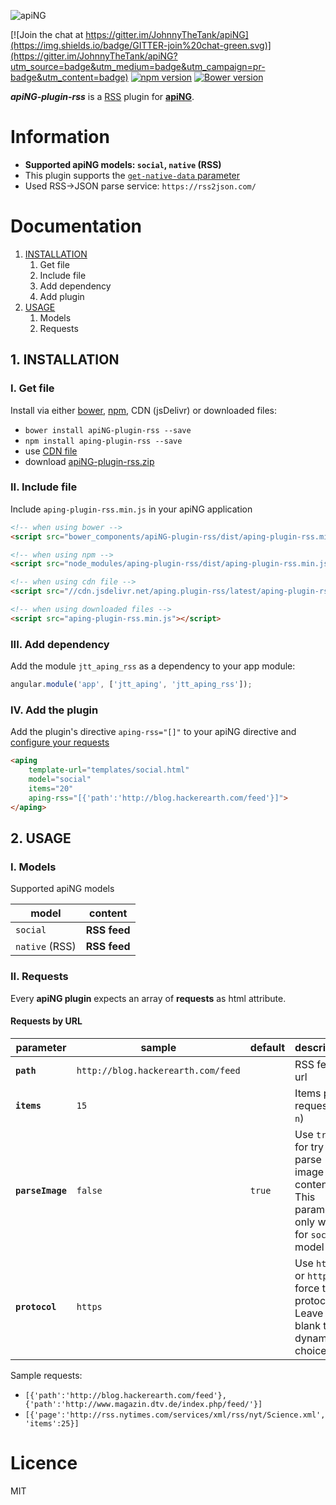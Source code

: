 [logo]: http://johnnythetank.github.io/apiNG/logo/320/aping-logo.png "apiNG"
![apiNG][logo]

[![Join the chat at https://gitter.im/JohnnyTheTank/apiNG](https://img.shields.io/badge/GITTER-join%20chat-green.svg)](https://gitter.im/JohnnyTheTank/apiNG?utm_source=badge&utm_medium=badge&utm_campaign=pr-badge&utm_content=badge)
[![npm version](https://badge.fury.io/js/aping-plugin-rss.svg)](https://badge.fury.io/js/aping-plugin-rss)
[![Bower version](https://badge.fury.io/bo/apiNG-plugin-rss.svg)](https://badge.fury.io/bo/apiNG-plugin-rss)

**_apiNG-plugin-rss_** is a [RSS](http://cyber.law.harvard.edu/rss/rss.html) plugin for [**apiNG**](https://github.com/JohnnyTheTank/apiNG).

# Information
* **Supported apiNG models: `social`, `native` (RSS)**
* This plugin supports the [`get-native-data` parameter](https://aping.readme.io/docs/advanced#parameters)
* Used RSS->JSON parse service: `https://rss2json.com/`

# Documentation

1. [INSTALLATION](#1-installation)
    1. Get file
    2. Include file
    3. Add dependency
    4. Add plugin
2. [USAGE](#2-usage)
    1. Models
    2. Requests

## 1. INSTALLATION

### I. Get file
Install via either [bower](http://bower.io/), [npm](https://www.npmjs.com/), CDN (jsDelivr) or downloaded files:

* `bower install apiNG-plugin-rss --save`
* `npm install aping-plugin-rss --save`
* use [CDN file](https://www.jsdelivr.com/projects/aping.plugin-rss)
* download [apiNG-plugin-rss.zip](https://github.com/JohnnyTheTank/apiNG-plugin-rss/zipball/master)

### II. Include file
Include `aping-plugin-rss.min.js` in your apiNG application

```html
<!-- when using bower -->
<script src="bower_components/apiNG-plugin-rss/dist/aping-plugin-rss.min.js"></script>

<!-- when using npm -->
<script src="node_modules/aping-plugin-rss/dist/aping-plugin-rss.min.js"></script>

<!-- when using cdn file -->
<script src="//cdn.jsdelivr.net/aping.plugin-rss/latest/aping-plugin-rss.min.js"></script>

<!-- when using downloaded files -->
<script src="aping-plugin-rss.min.js"></script>
```

### III. Add dependency
Add the module `jtt_aping_rss` as a dependency to your app module:
```js
angular.module('app', ['jtt_aping', 'jtt_aping_rss']);
```

### IV. Add the plugin
Add the plugin's directive `aping-rss="[]"` to your apiNG directive and [configure your requests](#ii-requests)
```html
<aping
    template-url="templates/social.html"
    model="social"
    items="20"
    aping-rss="[{'path':'http://blog.hackerearth.com/feed'}]">
</aping>
```

## 2. USAGE

### I. Models
Supported apiNG models

|  model   | content |
|----------|---------|
| `social` | **RSS feed** |
| `native` (RSS) | **RSS feed** |

### II. Requests
Every **apiNG plugin** expects an array of **requests** as html attribute.

#### Requests by URL
|  parameter  | sample | default | description | optional |
|----------|---------|---------|---------|---------|
| **`path`** | `http://blog.hackerearth.com/feed` | |  RSS feed url | no |
| **`items`**  | `15` | | Items per request (`0`-`n`) |  yes  |
| **`parseImage`**  | `false` | `true` | Use `true` for try to parse image from content. This parameter only works for `social` model |  yes  |
| **`protocol`**  | `https` |  | Use `https` or `http` to force the protocol. Leave it blank to for dynamic choice |  yes  |

Sample requests:
* `[{'path':'http://blog.hackerearth.com/feed'}, {'path':'http://www.magazin.dtv.de/index.php/feed/'}]`
* `[{'page':'http://rss.nytimes.com/services/xml/rss/nyt/Science.xml', 'items':25}]`

# Licence
MIT

